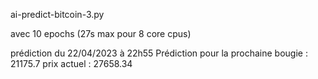 
ai-predict-bitcoin-3.py

avec 10 epochs (27s max pour 8 core cpus)

prédiction du 22/04/2023 à 22h55
Prédiction pour la prochaine bougie :  21175.7
prix actuel : 27658.34


